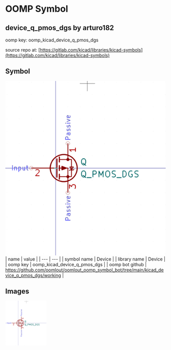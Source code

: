 # OOMP Symbol  
## device_q_pmos_dgs  by arturo182  
  
oomp key: oomp_kicad_device_q_pmos_dgs  
  
source repo at: [https://gitlab.com/kicad/libraries/kicad-symbols](https://gitlab.com/kicad/libraries/kicad-symbols)  
## Symbol  
  
[![working.png](working_600.png)](working.png)  
| name | value | 
| --- | --- | 
| symbol name | Device | 
| library name | Device | 
| oomp key | oomp_kicad_device_q_pmos_dgs | 
| oomp bot github | https://github.com/oomlout/oomlout_oomp_symbol_bot/tree/main/kicad_device_q_pmos_dgs/working | 
## Images  
  
[![working.png](working_140.png)](working.png)  

